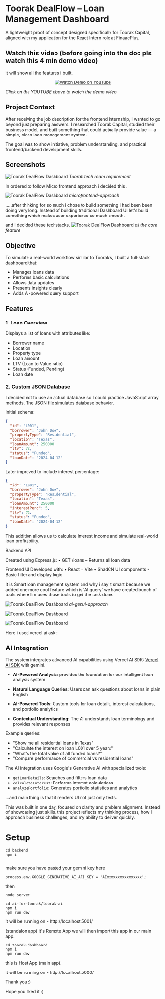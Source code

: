 

# Toorak DealFlow – Loan Management Dashboard

A lightweight proof of concept designed specifically for Toorak Capital, aligned with my application for the React Intern role at FinaacPlus.

## Watch this video (before going into the doc pls watch this 4 min demo video)

it will show all the features i built.

<div align="center">
  <a href="https://youtu.be/3JlXZjX-ExQ?si=uDFDFhH0oNf57LJz">
    <img src="https://img.shields.io/badge/Watch%20Demo-YouTube-red?style=for-the-badge&logo=youtube" alt="Watch Demo on YouTube">
  </a>
</div>

*Click on the YOUTUBE above to watch the demo video*




## Project Context

After receiving the job description for the frontend internship, I wanted to go beyond just preparing answers. I researched Toorak Capital, studied their business model, and built something that could actually provide value — a simple, clean loan management system.

The goal was to show initiative, problem understanding, and practical frontend/backend development skills.

## Screenshots

![Toorak DealFlow Dashboard](/photos/tc1.png)
*Toorak tech ream requirement*


In ordered to follow Micro frontend approach i decided this .

![Toorak DealFlow Dashboard](/photos/mfe.png)
*microfrontend-approach*


.....after thinking for so much i chose to build something i had been been doing very long. Instead of building traditional Dashboard UI let's build something which makes user experience so much smooth.

and i decided these techstacks.
![Toorak DealFlow Dashboard](/photos/slms.png)
*all the core feature*




## Objective

To simulate a real-world workflow similar to Toorak’s, I built a full-stack dashboard that:

- Manages loans data
- Performs basic calculations
- Allows data updates
- Presents insights clearly
- Adds AI-powered query support

## Features

### 1. Loan Overview

Displays a list of loans with attributes like:

- Borrower name
- Location
- Property type
- Loan amount
- LTV (Loan to Value ratio)
- Status (Funded, Pending)
- Loan date

### 2. Custom JSON Database

I decided not to use an actual database so I could practice JavaScript array methods. The JSON file simulates database behavior.

Initial schema:

```json
{
  "id": "L001",
  "borrower": "John Doe",
  "propertyType": "Residential",
  "location": "Texas",
  "loanAmount": 250000,
  "ltv": 72,
  "status": "Funded",
  "loanDate": "2024-04-12"
}

```
Later improved to include interest percentage:

```json
{
  "id": "L001",
  "borrower": "John Doe",
  "propertyType": "Residential",
  "location": "Texas",
  "loanAmount": 250000,
  "interestPerc": 5,
  "ltv": 72,
  "status": "Funded",
  "loanDate": "2024-04-12"
}
```

This addition allows us to calculate interest income and simulate real-world loan profitability.


Backend API

Created using Express.js:
	•	GET /loans – Returns all loan data



Frontend UI
Developed with:
	•	React + Vite
	•	ShadCN UI components
    -  Basic filter and display logic

 
It is Smart loan management system and why i say it smart because we added one more cool feature which is 'AI query' we have created bunch of tools where llm uses those tools to get the task done. 



![Toorak DealFlow Dashboard](/photos/vercel-ai-sdk-ui-gen.png)
*ai-genui-approach*

![Toorak DealFlow Dashboard](/photos/genui1.png)


![Toorak DealFlow Dashboard](/photos/genui2.png)


Here i used vercel ai ask : 
## AI Integration

The system integrates advanced AI capabilities using Vercel AI SDK: [Vercel AI SDK](https://sdk.vercel.ai/docs)
with gemini.

- **AI-Powered Analysis**:  provides the foundation for our intelligent loan analysis system

- **Natural Language Queries**: Users can ask questions about loans in plain English
- **AI-Powered Tools**: Custom tools for loan details, interest calculations, and portfolio analytics
- **Contextual Understanding**: The AI understands loan terminology and provides relevant responses

Example queries:
- "Show me all residential loans in Texas"
- "Calculate the interest on loan L001 over 5 years"
- "What's the total value of all funded loans?"
- "Compare performance of commercial vs residential loans"

The AI integration uses Google's Generative AI with specialized tools:
- `getLoanDetails`: Searches and filters loan data
- `calculateInterest`: Performs interest calculations
- `analyzePortfolio`: Generates portfolio statistics and analytics

...and main thing is that it renders UI not just only texts.

 
 This was built in one day, focused on clarity and problem alignment. Instead of showcasing just skills, this project reflects my thinking process, how I approach business challenges, and my ability to deliver quickly.



 # Setup

 ```
 cd backend
 npm i


 ```
 make sure you have pasted your gemini key here
 
```
process.env.GOOGLE_GENERATIVE_AI_API_KEY = 'AIxxxxxxxxxxxxxxxx';
```

then  

```
node server
```


```
cd ai-for-toorak/toorak-ai
npm i
npm run dev
```

it will be running on - http://localhost:5001/

(standalon app) it's Remote App we will then import this app in our main app.


```
cd toorak-dashboard
npm i
npm run dev

```
this is Host App (main app).

it will be running on - http://localhost:5000/





Thank you :)

Hope you liked it :)